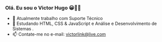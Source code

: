 ### Olá. Eu sou o Victor Hugo 😀🤘🏻


- 🔭 Atualmente trabalho com Suporte Técnico 
- 🌱 Estudando HTML, CSS & JavaScript e Análise e Desenvolvimento de Sistemas .
- 📫 Contate-me no e-mail: victorlink@live.com


